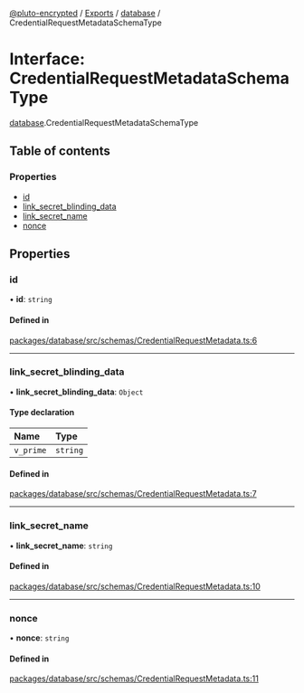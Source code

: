 [@pluto-encrypted](../README.md) / [Exports](../modules.md) / [database](../modules/database.md) / CredentialRequestMetadataSchemaType

# Interface: CredentialRequestMetadataSchemaType

[database](../modules/database.md).CredentialRequestMetadataSchemaType

## Table of contents

### Properties

- [id](database.CredentialRequestMetadataSchemaType.md#id)
- [link\_secret\_blinding\_data](database.CredentialRequestMetadataSchemaType.md#link_secret_blinding_data)
- [link\_secret\_name](database.CredentialRequestMetadataSchemaType.md#link_secret_name)
- [nonce](database.CredentialRequestMetadataSchemaType.md#nonce)

## Properties

### id

• **id**: `string`

#### Defined in

[packages/database/src/schemas/CredentialRequestMetadata.ts:6](https://github.com/atala-community-projects/pluto-encrypted/blob/dac22454/packages/database/src/schemas/CredentialRequestMetadata.ts#L6)

___

### link\_secret\_blinding\_data

• **link\_secret\_blinding\_data**: `Object`

#### Type declaration

| Name | Type |
| :------ | :------ |
| `v_prime` | `string` |

#### Defined in

[packages/database/src/schemas/CredentialRequestMetadata.ts:7](https://github.com/atala-community-projects/pluto-encrypted/blob/dac22454/packages/database/src/schemas/CredentialRequestMetadata.ts#L7)

___

### link\_secret\_name

• **link\_secret\_name**: `string`

#### Defined in

[packages/database/src/schemas/CredentialRequestMetadata.ts:10](https://github.com/atala-community-projects/pluto-encrypted/blob/dac22454/packages/database/src/schemas/CredentialRequestMetadata.ts#L10)

___

### nonce

• **nonce**: `string`

#### Defined in

[packages/database/src/schemas/CredentialRequestMetadata.ts:11](https://github.com/atala-community-projects/pluto-encrypted/blob/dac22454/packages/database/src/schemas/CredentialRequestMetadata.ts#L11)
